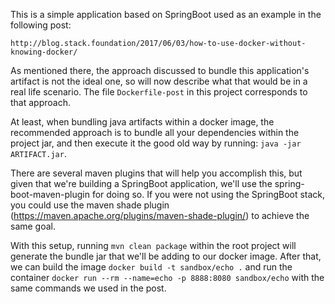 
This is a simple application based on SpringBoot used as an example in the following post:

`http://blog.stack.foundation/2017/06/03/how-to-use-docker-without-knowing-docker/`

As mentioned there, the approach discussed to bundle this application's artifact is not the ideal one, so will now describe what 
that would be in a real life scenario. The file `Dockerfile-post` in this project corresponds to that approach.

At least, when bundling java artifacts within a docker image, the recommended approach is to bundle all your dependencies
within the project jar, and then execute it the good old way by running: `java -jar ARTIFACT.jar`.

There are several maven plugins that will help you accomplish this, but given that we're building a SpringBoot application,
we'll use the spring-boot-maven-plugin for doing so. If you were not using the SpringBoot stack, you could use the maven shade
plugin (https://maven.apache.org/plugins/maven-shade-plugin/) to achieve the same goal.

With this setup, running `mvn clean package` within the root project will generate the bundle jar that we'll be adding to
our docker image. After that, we can build the image `docker build -t sandbox/echo .` and run the container 
`docker run --rm --name=echo -p 8888:8080 sandbox/echo` with the same commands we used in the post.


